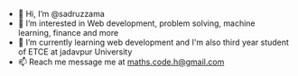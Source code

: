- 👋 Hi, I’m @sadruzzama
- 👀 I’m interested in Web development, problem solving, machine learning, finance and more
- 🌱 I’m currently learning web development and I'm also third year student of ETCE at jadavpur University
- 📫 Reach me message me at maths.code.h@gmail.com

<!---
sadruz/sadruz is a ✨ special ✨ repository because its `README.md` (this file) appears on your GitHub profile.
You can click the Preview link to take a look at your changes.
--->
